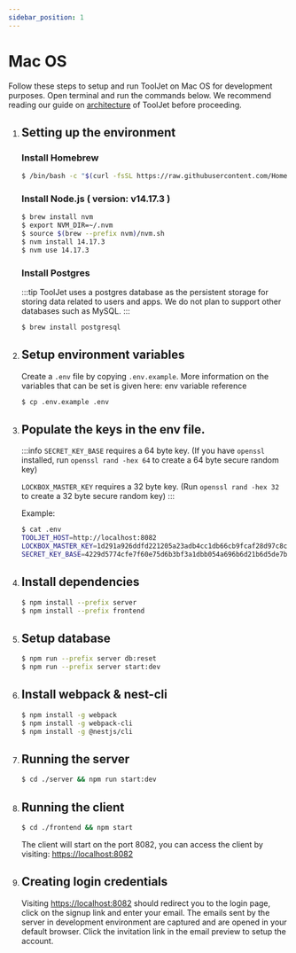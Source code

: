 ```yaml
---
sidebar_position: 1
---
```


# Mac OS
Follow these steps to setup and run ToolJet on Mac OS for development purposes. Open terminal and run the commands below. We recommend reading our guide on [architecture](http://localhost:3001/docs/deployment/architecture) of ToolJet before proceeding.

1. ## Setting up the environment
    ### Install Homebrew
    ```bash
    $ /bin/bash -c "$(curl -fsSL https://raw.githubusercontent.com/Homebrew/install/master/install.sh)"
    ```
    ### Install Node.js ( version: v14.17.3 )
    ```bash
    $ brew install nvm
    $ export NVM_DIR=~/.nvm
    $ source $(brew --prefix nvm)/nvm.sh
    $ nvm install 14.17.3
    $ nvm use 14.17.3
    ```

    ### Install Postgres
    :::tip
    ToolJet uses a postgres database as the persistent storage for storing data related to users and apps. We do not plan to support other databases such as MySQL.
    :::

    ```bash
    $ brew install postgresql
    ```
2. ## Setup environment variables
    Create a `.env` file by copying `.env.example`. More information on the variables that can be set is given here: env variable reference
    ```bash
    $ cp .env.example .env
    ```

3. ## Populate the keys in the env file.
   :::info
   `SECRET_KEY_BASE` requires a 64 byte key. (If you have `openssl` installed, run `openssl rand -hex 64` to create a 64 byte secure   random key)

   `LOCKBOX_MASTER_KEY` requires a 32 byte key. (Run `openssl rand -hex 32` to create a 32 byte secure random key) 
   :::

   Example:
   ```bash
   $ cat .env
   TOOLJET_HOST=http://localhost:8082
   LOCKBOX_MASTER_KEY=1d291a926ddfd221205a23adb4cc1db66cb9fcaf28d97c8c1950e3538e3b9281
   SECRET_KEY_BASE=4229d5774cfe7f60e75d6b3bf3a1dbb054a696b6d21b6d5de7b73291899797a222265e12c0a8e8d844f83ebacdf9a67ec42584edf1c2b23e1e7813f8a3339041
   ```

4. ## Install dependencies
    ```bash
    $ npm install --prefix server
    $ npm install --prefix frontend
    ```
5. ## Setup database
    ```bash
    $ npm run --prefix server db:reset
    $ npm run --prefix server start:dev
    ```
6. ## Install webpack & nest-cli
    ```bash
    $ npm install -g webpack
    $ npm install -g webpack-cli
    $ npm install -g @nestjs/cli
    ```

7. ## Running the server 
    ```bash
    $ cd ./server && npm run start:dev
    ```

8. ## Running the client
    ```bash
    $ cd ./frontend && npm start
    ```

    The client will start on the port 8082, you can access the client by visiting:  [https://localhost:8082](https://localhost:8082)

9. ## Creating login credentials
    Visiting [https://localhost:8082](https://localhost:8082) should redirect you to the login page, click on the signup link and enter your email. The emails sent by the server in development environment are captured and are opened in your default browser. Click the invitation link in the email preview to setup the account.
